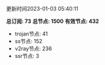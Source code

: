 更新时间2023-01-03 05:40:11

**总订阅: 73**
**总节点: 1500**
**有效节点: 432**
- trojan节点: 41
- ss节点: 152
- v2ray节点: 236
- ssr节点: 3
